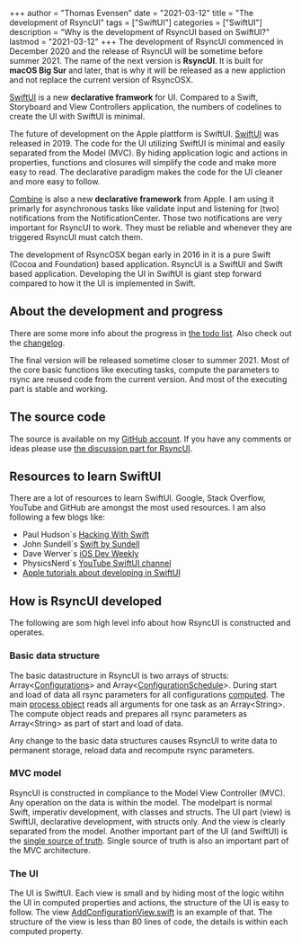 +++
author = "Thomas Evensen"
date = "2021-03-12"
title =  "The development of RsyncUI"
tags = ["SwiftUI"]
categories = ["SwiftUI"]
description = "Why is the development of RsyncUI based on SwiftUI?"
lastmod = "2021-03-12"
+++
The development of RsyncUI commenced in December 2020 and the release of RsyncUI will be sometime before summer 2021. The name of the next version is **RsyncUI**. It is built for **macOS Big Sur** and later, that is why it will be released as a new appliction and not replace the current version of RsyncOSX.

[SwiftUI](https://developer.apple.com/documentation/swiftui/) is a new **declarative framwork** for UI. Compared to a Swift, Storyboard and View Controllers application, the numbers of codelines to create the UI with SwiftUI is minimal.

The future of development on the Apple plattform is SwiftUI. [SwiftUI](https://en.wikipedia.org/wiki/Swift_(programming_language)) was released in 2019. The code for the UI utilizing SwiftUI is minimal and easily separated from the Model (MVC). By hiding application logic and actions in properties, functions and closures will simplify the code and make more easy to read. The declarative paradigm makes the code for the UI cleaner and more easy to follow.

[Combine](https://developer.apple.com/documentation/combine) is also a new **declarative framework** from Apple. I am using it primarly for asynchronous tasks like validate input and listening for (two) notifications from the NotificationCenter. Those two notifications are very important for RsyncUI to work. They must be reliable and whenever they are triggered RsyncUI must catch them.

The development of RsyncOSX began early in 2016 in it is a pure Swift (Cocoa and Foundation) based application. RsyncUI is a SwiftUI and Swift based application. Developing the UI in SwiftUI is giant step forward compared to how it the UI is implemented in Swift.

## About the development and progress

There are some more info about the progress in [the todo list](/post/todo/). Also check out the [changelog](/post/changelog/).

The final version will be released sometime closer to summer 2021. Most of the core basic functions like executing tasks, compute the parameters to rsync are reused code from the current version. And most of the executing part is stable and working.

## The source code

The source is available on my [GitHub account](https://github.com/rsyncOSX/RsyncUI). If you have any comments or ideas please use [the discussion part for RsyncUI](https://github.com/rsyncOSX/RsyncUI/discussions).

## Resources to learn SwiftUI

There are a lot of resources to learn SwiftUI. Google, Stack Overflow, YouTube and GitHub are amongst the most used resources. I am also following a few blogs like:

- Paul Hudson´s [Hacking With Swift](https://www.hackingwithswift.com/)
- John Sundell´s [Swift by Sundell](https://swiftbysundell.com/)
- Dave Werver´s [iOS Dev Weekly](https://iosdevweekly.com/)
- PhysicsNerd´s [YouTube SwiftUI channel](https://www.youtube.com/c/PhysicsNerdDev/featured)
- [Apple tutorials about developing in SwiftUI](https://developer.apple.com/tutorials/app-dev-training)

## How is RsyncUI developed

The following are som high level info about how RsyncUI is constructed and operates.

### Basic data structure

The basic datastructure in RsyncUI is two arrays of structs: Array<[Configurations](https://github.com/rsyncOSX/RsyncUI/blob/main/RsyncUI/Model/Storage/Basic/Configuration.swift)> and Array<[ConfigurationSchedule](https://github.com/rsyncOSX/RsyncUI/blob/main/RsyncUI/Model/Storage/Basic/ConfigurationSchedule.swift)>. During start and load of data all rsync parameters for all configurations [computed](https://github.com/rsyncOSX/RsyncUI/blob/main/RsyncUI/Model/ComputeParametersRsync/ComputeRsyncParameters.swift). The main [process object](https://github.com/rsyncOSX/RsyncUI/blob/main/RsyncUI/Model/Process/Main/RsyncProcessCmdCombineClosure.swift) reads all arguments for one task as an Array\<String\>. The compute object reads and prepares all rsync parameters as Array\<String\> as part of start and load of data.

Any change to the basic data structures causes RsyncUI to write data to permanent storage, reload data and recompute rsync parameters.

### MVC model

RsyncUI is constructed in compliance to the Model View Controller (MVC). Any operation on the data is within the model. The modelpart is normal Swift, imperativ development, with classes and structs. The UI part (view) is SwiftUI, declarative development, with structs only. And the view is clearly separated from the model. Another important part of the UI (and SwiftUI) is the [single source of truth](https://developer.apple.com/documentation/swiftui/managing-user-interface-state). Single source of truth is also an important part of the MVC architecture.

### The UI

The UI is SwiftUI. Each view is small and by hiding most of the logic witihn the UI in computed properties and actions, the structure of the UI is easy to follow. The view [AddConfigurationView.swift](https://github.com/rsyncOSX/RsyncUI/blob/main/RsyncUI/Views/Add/AddConfigurationView.swift) is an example of that. The structure of the view is less than 80 lines of code, the details is within each computed property.
